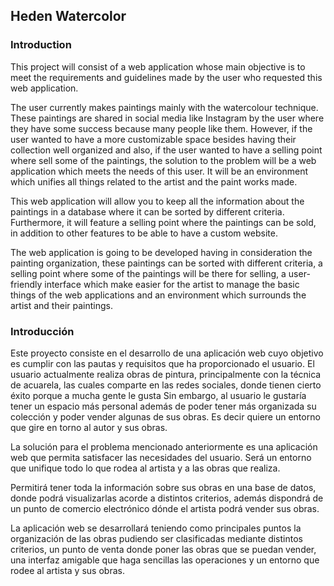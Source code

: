 

## Heden Watercolor

### Introduction

This project will consist of a web application whose main objective is to meet the requirements and guidelines made by the user who requested this web application.

The user currently makes paintings mainly with the watercolour technique. These paintings are shared in social media like Instagram by the user where they have some success because many people like them. However, if the user wanted to have a more customizable space besides having their collection well organized and also, if the user wanted to have a selling point where sell some of the paintings, the solution to the problem will be a web application which meets the needs of this user.  It will be an environment which unifies all things related to the artist and the paint works made.

This web application will allow you to keep all the information about the paintings in a database where it can be sorted by different criteria. Furthermore, it will feature a selling point where the paintings can be sold, in addition to other features to be able to have a custom website.

The web application is going to be developed having in consideration the painting organization, these paintings can be sorted with different criteria, a selling point where some of the paintings will be there for selling, a user-friendly interface which make easier for the artist to manage the basic things of the web applications and an environment which surrounds the artist and their paintings.


### Introducción

Este proyecto consiste en el desarrollo de una aplicación web cuyo objetivo es cumplir con las pautas y requisitos que ha proporcionado el usuario. 
El usuario actualmente realiza obras de pintura, principalmente con la técnica de acuarela, las cuales comparte en las redes sociales, donde tienen cierto éxito porque a mucha gente le gusta  Sin embargo, al usuario le gustaría tener un espacio más personal además de poder tener más organizada su colección y poder vender algunas de sus obras. Es decir quiere un entorno que gire en torno al autor y sus obras.

La solución para el problema mencionado anteriormente es una aplicación web que permita  satisfacer las necesidades del usuario. Será un entorno que unifique todo lo que rodea al artista y a las obras que realiza.

Permitirá tener toda la información sobre sus obras en una base de datos, donde podrá visualizarlas acorde a distintos criterios, además dispondrá de un punto de comercio electrónico dónde el artista podrá vender sus obras.

La aplicación web se desarrollará teniendo como principales puntos  la organización de las obras pudiendo ser clasificadas mediante distintos criterios, un punto de venta donde poner las obras que se puedan vender, una interfaz amigable que haga sencillas las operaciones y un entorno que rodee al artista y sus obras.
